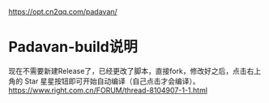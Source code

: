 https://opt.cn2qq.com/padavan/
# Padavan-build说明
现在不需要新建Release了，已经更改了脚本，直接fork，修改好之后，点击右上角的 Star 星星按钮即可开始自动编译（自己点击才会编译）。
https://www.right.com.cn/FORUM/thread-8104907-1-1.html
